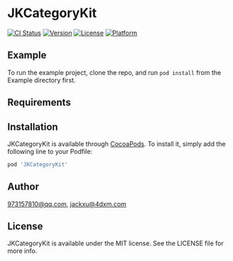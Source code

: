 # JKCategoryKit

[![CI Status](https://img.shields.io/travis/973157810@qq.com/JKCategoryKit.svg?style=flat)](https://travis-ci.org/973157810@qq.com/JKCategoryKit)
[![Version](https://img.shields.io/cocoapods/v/JKCategoryKit.svg?style=flat)](https://cocoapods.org/pods/JKCategoryKit)
[![License](https://img.shields.io/cocoapods/l/JKCategoryKit.svg?style=flat)](https://cocoapods.org/pods/JKCategoryKit)
[![Platform](https://img.shields.io/cocoapods/p/JKCategoryKit.svg?style=flat)](https://cocoapods.org/pods/JKCategoryKit)

## Example

To run the example project, clone the repo, and run `pod install` from the Example directory first.

## Requirements

## Installation

JKCategoryKit is available through [CocoaPods](https://cocoapods.org). To install
it, simply add the following line to your Podfile:

```ruby
pod 'JKCategoryKit'
```

## Author

973157810@qq.com, jackxu@4dxm.com

## License

JKCategoryKit is available under the MIT license. See the LICENSE file for more info.
